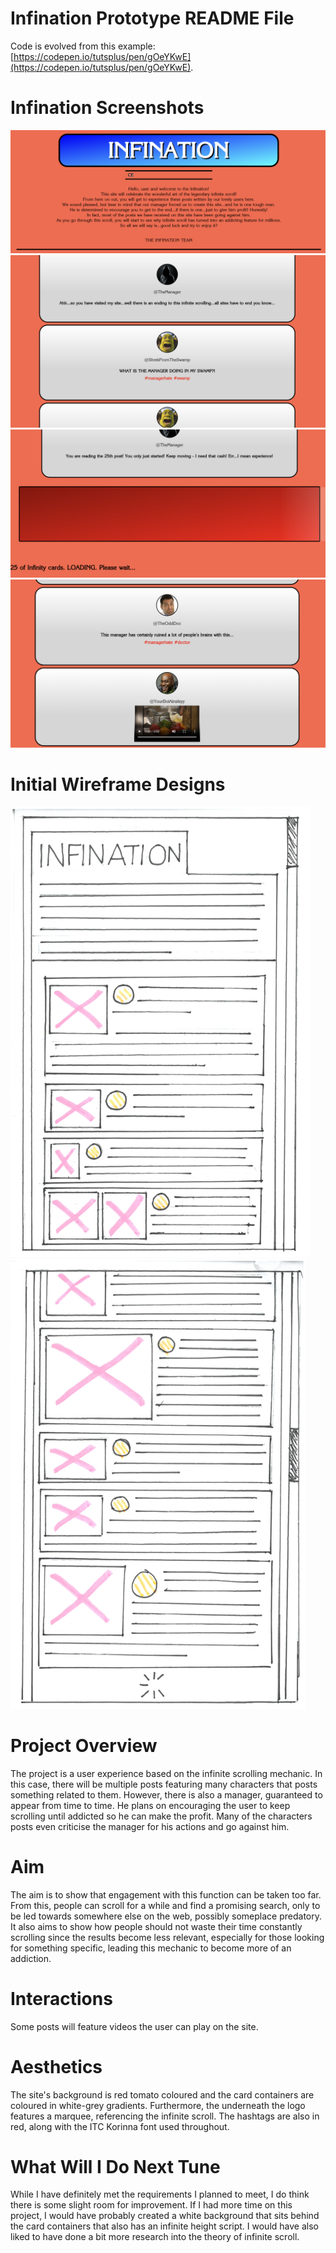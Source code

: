 # Infination Prototype README File

Code is evolved from this example: 
[https://codepen.io/tutsplus/pen/gOeYKwE](https://codepen.io/tutsplus/pen/gOeYKwE).

# Infination Screenshots

![Image 1](readme/infinationimage1.png)
![Image 2](readme/infinationimage2.png)
![Image 3](readme/infinationimage3.png)
![Image 4](readme/infinationimage4.png)

# Initial Wireframe Designs 

![Image 1W](readme/infinationwireframe1.png)
![Image 2W](readme/infinationwireframe2.png)

# Project Overview
The project is a user experience based on the infinite scrolling mechanic. In this case, there will be multiple posts featuring many characters that posts something related to them. However, there is also a manager, guaranteed to appear from time to time. He plans on encouraging the user to keep scrolling until addicted so he can make the profit. Many of the characters posts even criticise the manager for his actions and go against him.

# Aim
The aim is to show that engagement with this function can be taken too far. From this, people can scroll for a while and find a promising search, only to be led towards somewhere else on the web, possibly someplace predatory. It also aims to show how people should not waste their time constantly scrolling since the results become less relevant, especially for those looking for something specific, leading this mechanic to become more of an addiction.

# Interactions
Some posts will feature videos the user can play on the site.

# Aesthetics
The site's background is red tomato coloured and the card containers are coloured in white-grey gradients. Furthermore, the underneath the logo features a marquee, referencing the infinite scroll. The hashtags are also in red, along with the ITC Korinna font used throughout.

# What Will I Do Next Tune
While I have definitely met the requirements I planned to meet, I do think there is some slight room for improvement. If I had more time on this project, I would have probably created a white background that sits behind the card containers that also has an infinite height script. I would have also liked to have done a bit more research into the theory of infinite scroll.